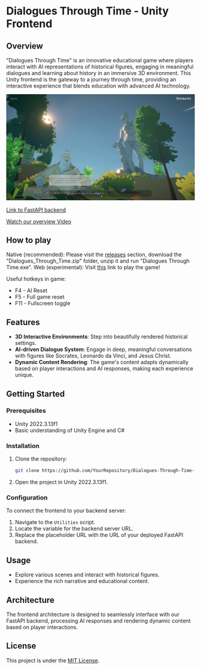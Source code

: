 # Dialogues Through Time - Unity Frontend

## Overview
"Dialogues Through Time" is an innovative educational game where players interact with AI representations of historical figures, engaging in meaningful dialogues and learning about history in an immersive 3D environment. This Unity frontend is the gateway to a journey through time, providing an interactive experience that blends education with advanced AI technology.

![Dialogues Through Time Game Image](https://github.com/ArmykOliva/dialogues_through_time_api/blob/main/pictures/Screenshot_1.png?raw=true)

[Link to FastAPI backend](https://github.com/ArmykOliva/dialogues_through_time_api)

[Watch our overview Video](https://www.youtube.com/watch?v=FxS6ehhNVrc)

## How to play
Native (recommended): Please visit the [releases](https://github.com/bentoBAUX/Dialogues-Through-Time/releases) section, download the "Dialogues_Through_Time.zip" folder, unzip it and run "Dialogues Through Time.exe".
Web (experimental): Visit [this](http://bentoBaux.github.io/Dialogues-Through-Time) link to play the game!

Useful hotkeys in game:
- F4 - AI Reset
- F5 - Full game reset
- F11 - Fullscreen toggle

## Features
- **3D Interactive Environments**: Step into beautifully rendered historical settings.
- **AI-driven Dialogue System**: Engage in deep, meaningful conversations with figures like Socrates, Leonardo da Vinci, and Jesus Christ.
- **Dynamic Content Rendering**: The game's content adapts dynamically based on player interactions and AI responses, making each experience unique.

## Getting Started

### Prerequisites
- Unity 2022.3.13f1
- Basic understanding of Unity Engine and C#

### Installation
1. Clone the repository:
   ```bash
   git clone https://github.com/YourRepository/Dialogues-Through-Time-Frontend.git
   ```
2. Open the project in Unity 2022.3.13f1.

### Configuration
To connect the frontend to your backend server:
1. Navigate to the `Utilities` script.
2. Locate the variable for the backend server URL.
3. Replace the placeholder URL with the URL of your deployed FastAPI backend.

## Usage
- Explore various scenes and interact with historical figures.
- Experience the rich narrative and educational content.

## Architecture
The frontend architecture is designed to seamlessly interface with our FastAPI backend, processing AI responses and rendering dynamic content based on player interactions.

## License
This project is under the [MIT License](LICENSE.txt).
